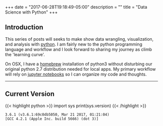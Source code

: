 +++
date = "2017-06-28T19:18:49-05:00"
description = ""
title = "Data Science with Python"
+++

## Introduction

This series of posts will seeks to make show data wrangling, visualization, and analysis with [python](https://www.python.org/). I am fairly new to the python programming language and workflow and I look forward to sharing my journey as climb the 'learning curve'.

On OSX, I have a [homebrew](https://brew.sh/) installation of python3 without disturbing our original python 2.7 distribution needed for local apps. My primary workflow will rely on [jupyter notebooks](http://jupyter.org/) so I can organize my code and thoughts.

<hr>

## Current Version

{{< highlight python >}}
import sys
print(sys.version)
{{< /highlight >}}

```noClass
3.6.1 (v3.6.1:69c0db5050, Mar 21 2017, 01:21:04)
[GCC 4.2.1 (Apple Inc. build 5666) (dot 3)]
```
